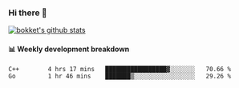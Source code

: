### Hi there 👋
[![bokket's github stats](https://github-readme-stats.vercel.app/api?username=bokket&show_icons=true&count_private=true)](https://github.com/anuraghazra/github-readme-stats)

#### :bar_chart: Weekly development breakdown
<!--START_SECTION:waka-->
```text
C++        4 hrs 17 mins   █████████████████▓░░░░░░░   70.66 % 
Go         1 hr 46 mins    ███████▒░░░░░░░░░░░░░░░░░   29.26 % 
```
<!--END_SECTION:waka-->
